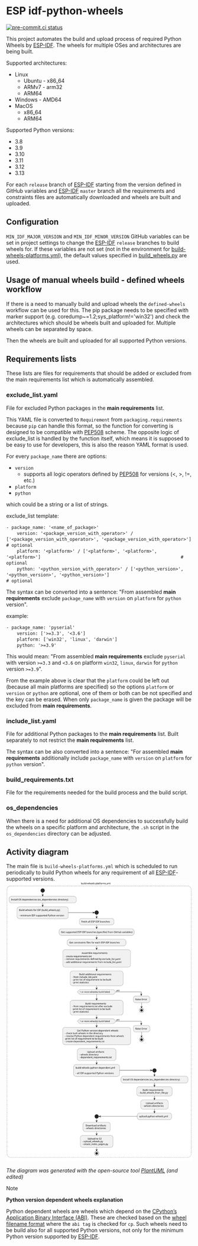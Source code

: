 # ESP idf-python-wheels

[![pre-commit.ci status](https://results.pre-commit.ci/badge/github/espressif/idf-python-wheels/main.svg)](https://results.pre-commit.ci/latest/github/espressif/idf-python-wheels/main)

This project automates the build and upload process of required Python Wheels by [ESP-IDF]. The wheels for multiple OSes and architectures are being built.

Supported architectures:
* Linux
    - Ubuntu  - x86_64
    - ARMv7   - arm32
    - ARM64
* Windows     - AMD64
* MacOS
    - x86_64
    - ARM64

Supported Python versions:
* 3.8
* 3.9
* 3.10
* 3.11
* 3.12
* 3.13

For each `release` branch of [ESP-IDF] starting from the version defined in GitHub variables and [ESP-IDF] `master` branch all the requirements and constraints files are automatically downloaded and wheels are built and uploaded.


## Configuration
`MIN_IDF_MAJOR_VERSION` and `MIN_IDF_MINOR_VERSION` GitHub variables can be set in project settings
to change the [ESP-IDF] `release` branches to build wheels for. If these variables are not set (not in the environment for [build-wheels-platforms.yml](./.github/workflows/build-wheels-platforms.yml)), the default values specified in [build_wheels.py](./build_wheels.py) are used.


## Usage of manual wheels build - defined wheels workflow
If there is a need to manually build and upload wheels the `defined-wheels` workflow can be used for this. The pip package needs to be specified with marker support (e.g. coredump~=1.2;sys_platform!='win32') and check the architectures which should be wheels built and uploaded for. Multiple wheels can be separated by space.

Then the wheels are built and uploaded for all supported Python versions.


## Requirements lists
These lists are files for requirements that should be added or excluded from the main requirements list which is automatically assembled.

### exclude_list.yaml
File for excluded Python packages in the **main requirements** list.

This YAML file is converted to `Requirement` from `packaging.requirements` because `pip` can handle this format, so the function for converting is designed to be compatible with [PEP508](https://peps.python.org/pep-0508/) scheme.
The opposite logic of exclude_list is handled by the function itself, which means it is supposed to be easy to use for developers, this is also the reason YAML format is used.

For every `package_name` there are options:
* `version`
    - supports all logic operators defined by [PEP508](https://peps.python.org/pep-0508/) for versions (<, >, !=, etc.)
* `platform`
* `python`

which could be a string or a list of strings.

exclude_list template:

    - package_name: '<name_of_package>'
        version: '<package_version_with_operator>' / ['<package_version_with_operator>', '<package_version_with_operator>']     # optional
        platform: '<platform>' / ['<platform>', '<platform>', '<platform>']                                                     # optional
        python: '<python_version_with_operator>' / ['<python_version>', '<python_version>', '<python_version>']                                                     # optional

The syntax can be converted into a sentence: "From assembled **main requirements** exclude `package_name` with `version` on `platform` for `python` version".

example:

    - package_name: 'pyserial'
        version: ['>=3.3', '<3.6']
        platform: ['win32', 'linux', 'darwin']
        python: '>=3.9'

This would mean: "From assembled **main requirements** exclude `pyserial` with version `>=3.3` and `<3.6` on platform `win32`, `linux`, `darwin` for `python` version `>=3.9`".

From the example above is clear that the `platform` could be left out (because all main platforms are specified) so the options `platform` or `version` or `python` are optional, one of them or both can be not specified and the key can be erased. When only `package_name` is given the package will be excluded from **main requirements**.


### include_list.yaml
File for additional Python packages to the **main requirements** list. Built separately to not restrict the **main requirements** list.

The syntax can be also converted into a sentence: "For assembled **main requirements** additionally include `package_name` with `version` on `platform` for `python` version".


### build_requirements.txt
File for the requirements needed for the build process and the build script.

### os_dependencies
When there is a need for additional OS dependencies to successfully build the wheels on a specific platform and architecture, the `.sh` script in the `os_dependencies` directory can be adjusted.

## Activity diagram
The main file is `build-wheels-platforms.yml` which is scheduled to run periodically to build Python wheels for any requirement of all [ESP-IDF]-supported versions.
![IDF Python wheels - Activity diagram](./resources/idf-python-wheels_diagram.svg "IDF Python wheels - Activity diagram")

*The diagram was generated with the open-source tool [PlantUML](https://plantuml.com) (and edited)*

> [!NOTE]
> **Python version dependent wheels explanation**
>
> Python dependent wheels are wheels which depend on the [CPython’s Application Binary Interface (ABI)](https://docs.python.org/3/c-api/stable.html). These are checked based on the [wheel filename format](https://peps.python.org/pep-0491/#file-format) where the `abi tag` is checked for `cp`. Such wheels need to be build also for all supported Python versions, not only for the minimum Python version supported by [ESP-IDF].


[ESP-IDF]: https://github.com/espressif/esp-idf
